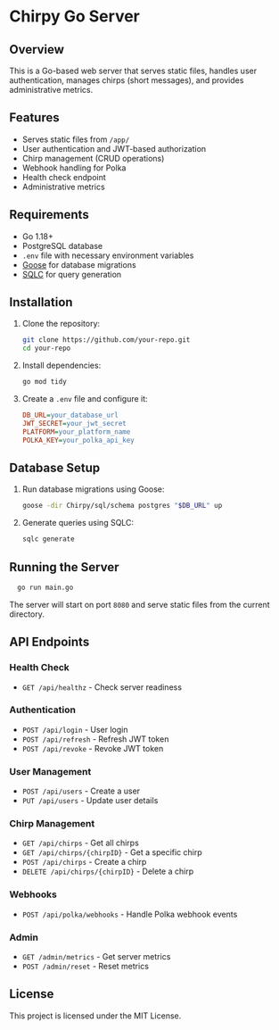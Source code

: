 # Chirpy Go Server

## Overview
This is a Go-based web server that serves static files, handles user authentication, manages chirps (short messages), and provides administrative metrics.

## Features
- Serves static files from `/app/`
- User authentication and JWT-based authorization
- Chirp management (CRUD operations)
- Webhook handling for Polka
- Health check endpoint
- Administrative metrics

## Requirements
- Go 1.18+
- PostgreSQL database
- `.env` file with necessary environment variables
- [Goose](https://github.com/pressly/goose) for database migrations
- [SQLC](https://sqlc.dev/) for query generation

## Installation
1. Clone the repository:
   ```sh
   git clone https://github.com/your-repo.git
   cd your-repo
   ```
2. Install dependencies:
   ```sh
   go mod tidy
   ```
3. Create a `.env` file and configure it:
   ```ini
   DB_URL=your_database_url
   JWT_SECRET=your_jwt_secret
   PLATFORM=your_platform_name
   POLKA_KEY=your_polka_api_key
   ```

## Database Setup
1. Run database migrations using Goose:
   ```sh
   goose -dir Chirpy/sql/schema postgres "$DB_URL" up
   ```
2. Generate queries using SQLC:
   ```sh
   sqlc generate
   ```

## Running the Server
```sh
  go run main.go
```

The server will start on port `8080` and serve static files from the current directory.

## API Endpoints

### Health Check
- `GET /api/healthz` - Check server readiness

### Authentication
- `POST /api/login` - User login
- `POST /api/refresh` - Refresh JWT token
- `POST /api/revoke` - Revoke JWT token

### User Management
- `POST /api/users` - Create a user
- `PUT /api/users` - Update user details

### Chirp Management
- `GET /api/chirps` - Get all chirps
- `GET /api/chirps/{chirpID}` - Get a specific chirp
- `POST /api/chirps` - Create a chirp
- `DELETE /api/chirps/{chirpID}` - Delete a chirp

### Webhooks
- `POST /api/polka/webhooks` - Handle Polka webhook events

### Admin
- `GET /admin/metrics` - Get server metrics
- `POST /admin/reset` - Reset metrics

## License
This project is licensed under the MIT License.

